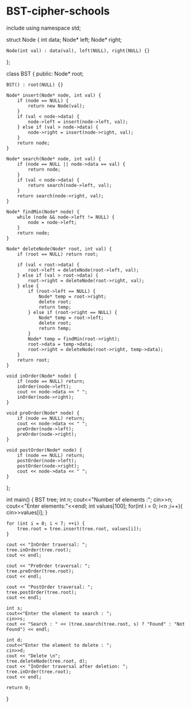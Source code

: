 # BST-cipher-schools


include <iostream>
using namespace std;

struct Node {
    int data;
    Node* left;
    Node* right;

    Node(int val) : data(val), left(NULL), right(NULL) {}
};

class BST {
public:
    Node* root;

    BST() : root(NULL) {}

    Node* insert(Node* node, int val) {
        if (node == NULL) {
            return new Node(val);
        }
        if (val < node->data) {
            node->left = insert(node->left, val);
        } else if (val > node->data) {
            node->right = insert(node->right, val);
        }
        return node;
    }

    Node* search(Node* node, int val) {
        if (node == NULL || node->data == val) {
            return node;
        }
        if (val < node->data) {
            return search(node->left, val);
        }
        return search(node->right, val);
    }

    Node* findMin(Node* node) {
        while (node && node->left != NULL) {
            node = node->left;
        }
        return node;
    }

    Node* deleteNode(Node* root, int val) {
        if (root == NULL) return root;

        if (val < root->data) {
            root->left = deleteNode(root->left, val);
        } else if (val > root->data) {
            root->right = deleteNode(root->right, val);
        } else {
            if (root->left == NULL) {
                Node* temp = root->right;
                delete root;
                return temp;
            } else if (root->right == NULL) {
                Node* temp = root->left;
                delete root;
                return temp;
            }
            Node* temp = findMin(root->right);
            root->data = temp->data;
            root->right = deleteNode(root->right, temp->data);
        }
        return root;
    }

    void inOrder(Node* node) {
        if (node == NULL) return;
        inOrder(node->left);
        cout << node->data << " ";
        inOrder(node->right);
    }

    void preOrder(Node* node) {
        if (node == NULL) return;
        cout << node->data << " ";
        preOrder(node->left);
        preOrder(node->right);
    }

    void postOrder(Node* node) {
        if (node == NULL) return;
        postOrder(node->left);
        postOrder(node->right);
        cout << node->data << " ";
    }
};

int main() {
    BST tree;
    int n;
    cout<<"Number of elements :";
    cin>>n;
    cout<<"Enter elements:"<<endl;
    int values[100];
    for(int i = 0; i<n ;i++){
    	cin>>values[i];
	}
    
    for (int i = 0; i < 7; ++i) {
        tree.root = tree.insert(tree.root, values[i]);
    }

    cout << "InOrder traversal: ";
    tree.inOrder(tree.root);
    cout << endl;

    cout << "PreOrder traversal: ";
    tree.preOrder(tree.root);
    cout << endl;

    cout << "PostOrder traversal: ";
    tree.postOrder(tree.root);
    cout << endl;

    int s;
    cout<<"Enter the element to search : ";
    cin>>s;
    cout << "Search : " << (tree.search(tree.root, s) ? "Found" : "Not Found") << endl;

	int d;
    cout<<"Enter the element to delete : ";
    cin>>d;
    cout << "Delete \n";
    tree.deleteNode(tree.root, d);
    cout << "InOrder traversal after deletion: ";
    tree.inOrder(tree.root);
    cout << endl;

    return 0;
}
